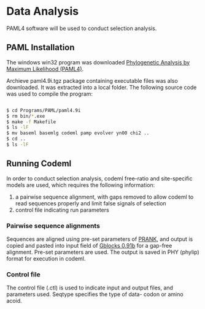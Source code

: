 # Data Analysis 

PAML4 software will be used to conduct selection analysis. 

## PAML Installation 

The windows win32 program was downloaded [Phylogenetic Analysis by Maximum Likelihood (PAML4)](http://abacus.gene.ucl.ac.uk/software/paml.html).

Archieve paml4.9i.tgz package containing executable files was also downloaded. It was extracted into a local folder. The following source code was used to compile the program:

```sh

$ cd Programs/PAML/paml4.9i
$ rm bin/*.exe
$ make -f Makefile
$ ls -lF
$ mv baseml basemlg codeml pamp evolver yn00 chi2 ..
$ cd ..
$ ls -lF

```

## Running Codeml

In order to conduct selection analysis, codeml free-ratio and site-specific models are used, which requires the following information:
1. a pairwise sequence alignment, with gaps removed to allow codeml to read sequences properly and limit false signals of selection
2. control file indicating run parameters

### Pairwise sequence alignments

Sequences are aligned using pre-set parameters of [PRANK](https://www.ebi.ac.uk/Tools/msa/prank/), and output is copied and pasted into input field of [Gblocks 0.91b](http://phylogeny.lirmm.fr/phylo_cgi/one_task.cgi?task_type=gblocks&tab_index=2) for a gap-free alignment. Pre-set parameters are used. The output is saved in PHY (phylip) format for execution in codeml. 

### Control file

The control file (.ctl) is used to indicate input and output files, and parameters used. Seqtype specifies the type of data- codon or amino acoid. 











